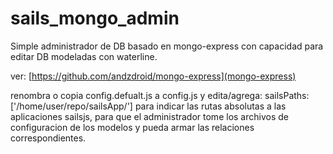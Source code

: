 # sails_mongo_admin
Simple administrador de DB basado en mongo-express con capacidad para editar DB modeladas con waterline.

ver:  [https://github.com/andzdroid/mongo-express](mongo-express)

renombra o copia config.defualt.js a config.js y edita/agrega:
    sailsPaths:['/home/user/repo/sailsApp/']
para indicar las rutas absolutas a las aplicaciones sailsjs, para que el administrador tome 
los archivos de configuracion de los modelos y pueda armar las relaciones correspondientes.
